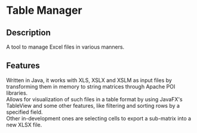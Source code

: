 # Table Manager
## Description
A tool to manage Excel files in various manners.
## Features
Written in Java, it works with XLS, XSLX and XSLM as input files by transforming them in memory to string matrices through Apache POI libraries.
<br>Allows for visualization of such files in a table format by using JavaFX's TableView and some other features, like filtering and sorting rows by a specified field.
<br>Other in-development ones are selecting cells to export a sub-matrix into a new XLSX file.
